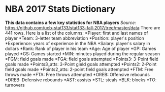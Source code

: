 # NBA 2017 Stats Dictionary
**This data contains a few key statistics for NBA players**
*Source:* https://github.com/ucb-stat133/stat133-fall-2017/tree/master/data
There are 441 rows. Here is a list of the columns:
*Player: first and last names of player
*Team: 3-letter team abbreviation
*Position: player's position
*Experience: years of experience in the NBA
*Salary: player's salary in dollars
*Rank: Rank of player in his team
*Age: Age of player
*GP: Games played
*GS: Games started
*MIN: minutes played during the regular season
*FGM: field goals made
*FGA: field goals attempted
*Points3: 3-Point field goals made
*Points3_atts: 3-Point gield goals attempted
*Points2: 2-Point field goals made
*Points2_atts: 2-point field goals attempted
*FTM: Free throws made
*FTA: Free throws attempted
*OREB: Offensive rebounds
*DREB: Defensive rebounds
*AST: assists
*STL: steals
*BLK: blocks
*TO: turnovers